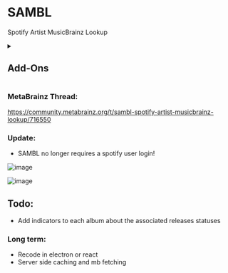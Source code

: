 # SAMBL
Spotify Artist MusicBrainz Lookup

<details>
<summary><h2>Add-Ons</h2></summary>
<h3><a href="https://github.com/Lioncat6/MusicBrainz-UserScripts?tab=readme-ov-file#musicbrainz-artist-sambl-button" target="_blank">Artist Page SAMBL Button</a> [Official]</h3>
<img src="https://github.com/user-attachments/assets/ea547dce-168a-4aaa-bdb6-eee3542735be">
<h3><a href="https://github.com/mistwyrm/MusicBrainzScripts/tree/main?tab=readme-ov-file#artist-image-helper" target="_blank">Artist Image Helper</a> [<a href="https://github.com/mistwyrm" target="_blank">mistwyrm</a>]</h3>
<img src="https://github.com/user-attachments/assets/84e6976c-7e21-4e5b-9d5a-4c7a7a82e217">
 
Description from source:
 
 > Prefills an archive.org picture url on MusicBrainz when the artist image on SAMBL is clicked.
 > This should be used with the Wayback Machine browser plugin set to automatically archive web pages you visit. If you do not use the plugin, make sure you click the image link on MusicBrainz to make sure a snapshot of it exists.
 > I recommend pairing this script with zabe40's MusicBrainz Entity Images script that displays images linked to entities on their MusicBrainz pages.
</details>



### MetaBrainz Thread:
https://community.metabrainz.org/t/sambl-spotify-artist-musicbrainz-lookup/716550

### Update:
 - SAMBL no longer requires a spotify user login!

![image](https://github.com/Lioncat6/SAMBL/assets/95449321/832aad23-41fa-42bb-ad12-eac6c0db7fb7)

![image](https://github.com/user-attachments/assets/932af203-8955-4f84-957f-0030398f5e18)




## Todo:
  - Add indicators to each album about the associated releases statuses

### Long term:
  - Recode in electron or react 
  - Server side caching and mb fetching 

